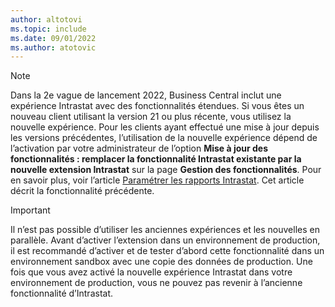 ```yaml
---
author: altotovi
ms.topic: include
ms.date: 09/01/2022
ms.author: atotovic
---
```

> [!NOTE]
> Dans la 2e vague de lancement 2022, Business Central inclut une expérience Intrastat avec des fonctionnalités étendues. Si vous êtes un nouveau client utilisant la version 21 ou plus récente, vous utilisez la nouvelle expérience. Pour les clients ayant effectué une mise à jour depuis les versions précédentes, l’utilisation de la nouvelle expérience dépend de l’activation par votre administrateur de l’option **Mise à jour des fonctionnalités : remplacer la fonctionnalité Intrastat existante par la nouvelle extension Intrastat** sur la page **Gestion des fonctionnalités**. Pour en savoir plus, voir l’article [Paramétrer les rapports Intrastat](../finance-how-setup-report-intrastat.md). Cet article décrit la fonctionnalité précédente.

> [!IMPORTANT]
> Il n’est pas possible d’utiliser les anciennes expériences et les nouvelles en parallèle. Avant d’activer l’extension dans un environnement de production, il est recommandé d’activer et de tester d’abord cette fonctionnalité dans un environnement sandbox avec une copie des données de production. Une fois que vous avez activé la nouvelle expérience Intrastat dans votre environnement de production, vous ne pouvez pas revenir à l’ancienne fonctionnalité d’Intrastat.